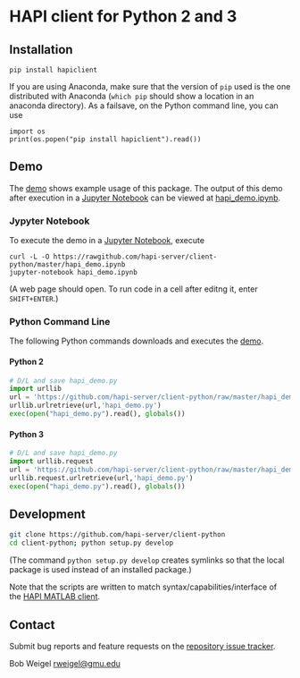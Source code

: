 # HAPI client for Python 2 and 3

## Installation

```
pip install hapiclient
```

If you are using Anaconda, make sure that the version of `pip` used is the one distributed with Anaconda (`which pip` should show a location in an anaconda directory). As a failsave, on the Python command line, you can use

```
import os
print(os.popen("pip install hapiclient").read())
```

## Demo

The [demo](https://github.com/hapi-server/client-python/hapi_demo.py) shows example usage of this package. The output of this demo after execution in a [Jupyter Notebook](https://jupyter-notebook.readthedocs.io/en/stable/examples/Notebook/Notebook%20Basics.html) can be viewed at [hapi_demo.ipynb](https://github.com/hapi-server/client-python/blob/master/hapi_demo.ipynb).

### Jypyter Notebook

To execute the demo in a [Jupyter Notebook](https://jupyter-notebook.readthedocs.io/en/stable/examples/Notebook/Notebook%20Basics.html), execute
```
curl -L -O https://rawgithub.com/hapi-server/client-python/master/hapi_demo.ipynb
jupyter-notebook hapi_demo.ipynb
```
(A web page should open. To run code in a cell after editng it, enter <code>SHIFT+ENTER</code>.)

### Python Command Line

The following Python commands downloads and executes the [demo](https://github.com/hapi-server/client-python/hapi_demo.py).

#### Python 2
```python
# D/L and save hapi_demo.py
import urllib
url = 'https://github.com/hapi-server/client-python/raw/master/hapi_demo.py'
urllib.urlretrieve(url,'hapi_demo.py')
exec(open("hapi_demo.py").read(), globals())
```

#### Python 3
```python
# D/L and save hapi_demo.py
import urllib.request
url = 'https://github.com/hapi-server/client-python/raw/master/hapi_demo.py'
urllib.request.urlretrieve(url,'hapi_demo.py')
exec(open("hapi_demo.py").read(), globals())
```

## Development

```bash
git clone https://github.com/hapi-server/client-python
cd client-python; python setup.py develop
```

(The command <code>python setup.py develop</code> creates symlinks so that the local package is used instead of an installed package.)

Note that the scripts are written to match syntax/capabilities/interface of the [HAPI MATLAB client](https://github.com/hapi-server/matlab-client).

## Contact

Submit bug reports and feature requests on the [repository issue tracker](https://github.com/hapi-server/client-python/issues).

Bob Weigel <rweigel@gmu.edu>

